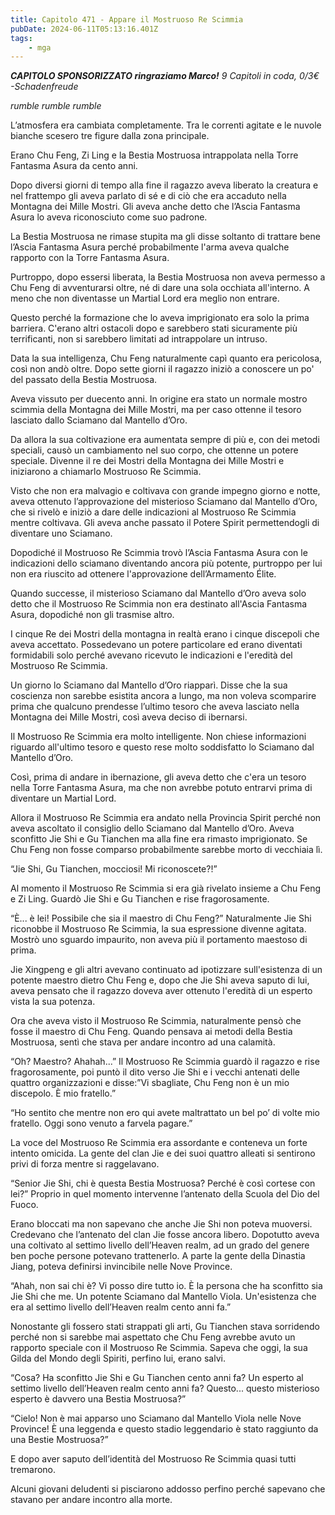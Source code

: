 ```yaml
---
title: Capitolo 471 - Appare il Mostruoso Re Scimmia
pubDate: 2024-06-11T05:13:16.401Z
tags:
    - mga
---
```



<em><strong>CAPITOLO SPONSORIZZATO ringraziamo Marco!</strong>
9 Capitoli in coda, 0/3€</em><em>
-Schadenfreude</em>


*rumble rumble rumble*


L’atmosfera era cambiata completamente. Tra le correnti agitate e le nuvole bianche scesero tre figure dalla zona principale.


Erano Chu Feng, Zi Ling e la Bestia Mostruosa intrappolata nella Torre Fantasma Asura da cento anni.


Dopo diversi giorni di tempo alla fine il ragazzo aveva liberato la creatura e nel frattempo gli aveva parlato di sé e di ciò che era accaduto nella Montagna dei Mille Mostri. Gli aveva anche detto che l’Ascia Fantasma Asura lo aveva riconosciuto come suo padrone.


La Bestia Mostruosa ne rimase stupita ma gli disse soltanto di trattare bene l’Ascia Fantasma Asura perché probabilmente l'arma aveva qualche rapporto con la Torre Fantasma Asura.


Purtroppo, dopo essersi liberata, la Bestia Mostruosa non aveva permesso a Chu Feng di avventurarsi oltre, né di dare una sola occhiata all'interno. A meno che non diventasse un Martial Lord era meglio non entrare.


Questo perché la formazione che lo aveva imprigionato era solo la prima barriera. C'erano altri ostacoli dopo e sarebbero stati sicuramente più terrificanti, non si sarebbero limitati ad intrappolare un intruso.


Data la sua intelligenza, Chu Feng naturalmente capì quanto era pericolosa, così non andò oltre. Dopo sette giorni il ragazzo iniziò a conoscere un po' del passato della Bestia Mostruosa.


Aveva vissuto per duecento anni. In origine era stato un normale mostro scimmia della Montagna dei Mille Mostri, ma per caso ottenne il tesoro lasciato dallo Sciamano dal Mantello d’Oro.


Da allora la sua coltivazione era aumentata sempre di più e, con dei metodi speciali, causò un cambiamento nel suo corpo, che ottenne un potere speciale. Divenne il re dei Mostri della Montagna dei Mille Mostri e iniziarono a chiamarlo Mostruoso Re Scimmia.


Visto che non era malvagio e coltivava con grande impegno giorno e notte, aveva ottenuto l’approvazione del misterioso Sciamano dal Mantello d’Oro, che si rivelò e iniziò a dare delle indicazioni al Mostruoso Re Scimmia mentre coltivava. Gli aveva anche passato il Potere Spirit permettendogli di diventare uno Sciamano.


Dopodiché il Mostruoso Re Scimmia trovò l’Ascia Fantasma Asura con le indicazioni dello sciamano diventando ancora più potente, purtroppo per lui non era riuscito ad ottenere l'approvazione dell’Armamento Élite.


Quando successe, il misterioso Sciamano dal Mantello d’Oro aveva solo detto che il Mostruoso Re Scimmia non era destinato all'Ascia Fantasma Asura, dopodiché non gli trasmise altro.


I cinque Re dei Mostri della montagna in realtà erano i cinque discepoli che aveva accettato. Possedevano un potere particolare ed erano diventati formidabili solo perché avevano ricevuto le indicazioni e l'eredità del Mostruoso Re Scimmia.


Un giorno lo Sciamano dal Mantello d’Oro riapparì. Disse che la sua coscienza non sarebbe esistita ancora a lungo, ma non voleva scomparire prima che qualcuno prendesse l’ultimo tesoro che aveva lasciato nella Montagna dei Mille Mostri, così aveva deciso di ibernarsi.


Il Mostruoso Re Scimmia era molto intelligente. Non chiese informazioni riguardo all'ultimo tesoro e questo rese molto soddisfatto lo Sciamano dal Mantello d’Oro.


Così, prima di andare in ibernazione, gli aveva detto che c'era un tesoro nella Torre Fantasma Asura, ma che non avrebbe potuto entrarvi prima di diventare un Martial Lord.


Allora il Mostruoso Re Scimmia era andato nella Provincia Spirit perché non aveva ascoltato il consiglio dello Sciamano dal Mantello d’Oro. Aveva sconfitto Jie Shi e Gu Tianchen ma alla fine era rimasto imprigionato. Se Chu Feng non fosse comparso probabilmente sarebbe morto di vecchiaia lì.


“Jie Shi, Gu Tianchen, mocciosi! Mi riconoscete?!”


Al momento il Mostruoso Re Scimmia si era già rivelato insieme a Chu Feng e Zi Ling. Guardò Jie Shi e Gu Tianchen e rise fragorosamente.


“È... è lei! Possibile che sia il maestro di Chu Feng?” Naturalmente Jie Shi riconobbe il Mostruoso Re Scimmia, la sua espressione divenne agitata. Mostrò uno sguardo impaurito, non aveva più il portamento maestoso di prima.


Jie Xingpeng e gli altri avevano continuato ad ipotizzare sull'esistenza di un potente maestro dietro Chu Feng e, dopo che Jie Shi aveva saputo di lui, aveva pensato che il ragazzo doveva aver ottenuto l'eredità di un esperto vista la sua potenza.


Ora che aveva visto il Mostruoso Re Scimmia, naturalmente pensò che fosse il maestro di Chu Feng. Quando pensava ai metodi della Bestia Mostruosa, sentì che stava per andare incontro ad una calamità.


“Oh? Maestro? Ahahah...” Il Mostruoso Re Scimmia guardò il ragazzo e rise fragorosamente, poi puntò il dito verso Jie Shi e i vecchi antenati delle quattro organizzazioni e disse:”Vi sbagliate, Chu Feng non è un mio discepolo. È mio fratello.”


“Ho sentito che mentre non ero qui avete maltrattato un bel po’ di volte mio fratello. Oggi sono venuto a farvela pagare.”


La voce del Mostruoso Re Scimmia era assordante e conteneva un forte intento omicida. La gente del clan Jie e dei suoi quattro alleati si sentirono privi di forza mentre si raggelavano.


“Senior Jie Shi, chi è questa Bestia Mostruosa? Perché è così cortese con lei?” Proprio in quel momento intervenne l’antenato della Scuola del Dio del Fuoco.


Erano bloccati ma non sapevano che anche Jie Shi non poteva muoversi. Credevano che l’antenato del clan Jie fosse ancora libero. Dopotutto aveva una coltivato al settimo livello dell’Heaven realm, ad un grado del genere ben poche persone potevano trattenerlo. A parte la gente della Dinastia Jiang, poteva definirsi invincibile nelle Nove Province.


“Ahah, non sai chi è? Vi posso dire tutto io. È la persona che ha sconfitto sia Jie Shi che me. Un potente Sciamano dal Mantello Viola. Un'esistenza che era al settimo livello dell’Heaven realm cento anni fa.”


Nonostante gli fossero stati strappati gli arti, Gu Tianchen stava sorridendo perché non si sarebbe mai aspettato che Chu Feng avrebbe avuto un rapporto speciale con il Mostruoso Re Scimmia. Sapeva che oggi, la sua Gilda del Mondo degli Spiriti, perfino lui, erano salvi.


“Cosa? Ha sconfitto Jie Shi e Gu Tianchen cento anni fa? Un esperto al settimo livello dell’Heaven realm cento anni fa? Questo... questo misterioso esperto è davvero una Bestia Mostruosa?”


“Cielo! Non è mai apparso uno Sciamano dal Mantello Viola nelle Nove Province! È una leggenda e questo stadio leggendario è stato raggiunto da una Bestie Mostruosa?”


E dopo aver saputo dell’identità del Mostruoso Re Scimmia quasi tutti tremarono.


Alcuni giovani deludenti si pisciarono addosso perfino perché sapevano che stavano per andare incontro alla morte.
                                


                                



